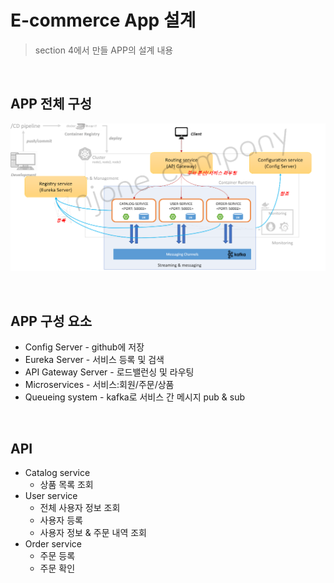 # E-commerce App 설계
> section 4에서 만들 APP의 설계 내용

<br>

## APP 전체 구성
![구성](2024-07-09-15-51-06.png)

<br>

## APP 구성 요소
* Config Server - github에 저장
* Eureka Server - 서비스 등록 및 검색
* API Gateway Server - 로드밸런싱 및 라우팅
* Microservices - 서비스:회원/주문/상품
* Queueing system - kafka로 서비스 간 메시지 pub & sub

<br>

## API
* Catalog service
  * 상품 목록 조회
* User service
  * 전체 사용자 정보 조회
  * 사용자 등록
  * 사용자 정보 & 주문 내역 조회
* Order service
  * 주문 등록
  * 주문 확인

